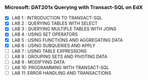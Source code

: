 ### Microsoft: DAT201x Querying with Transact-SQL on EdX ###

- [x] LAB 1 : INTRODUCTION TO TRANSACT-SQL
- [x] LAB 2 : QUERYING TABLES WITH SELECT
- [x] LAB 3 : QUERYING MULTIPLE TABLES WITH JOINS
- [x] LAB 4 : USING SET OPERATORS
- [X] LAB 5 : USING FUNCTIONS AND AGGREGATING DATA
- [X] LAB 6 : USING SUBQUERIES AND APPLY
- [ ] LAB 7 : USING TABLE EXPRESSIONS
- [ ] LAB 8 : GROUPING SETS AND PIVOTING DATA
- [ ] LAB 9 : MODIFYING DATA
- [ ] LAB 10: PROGRAMMING WITH TRANSACT-SQL
- [ ] LAB 11: ERROR HANDLING AND TRANSACTIONS